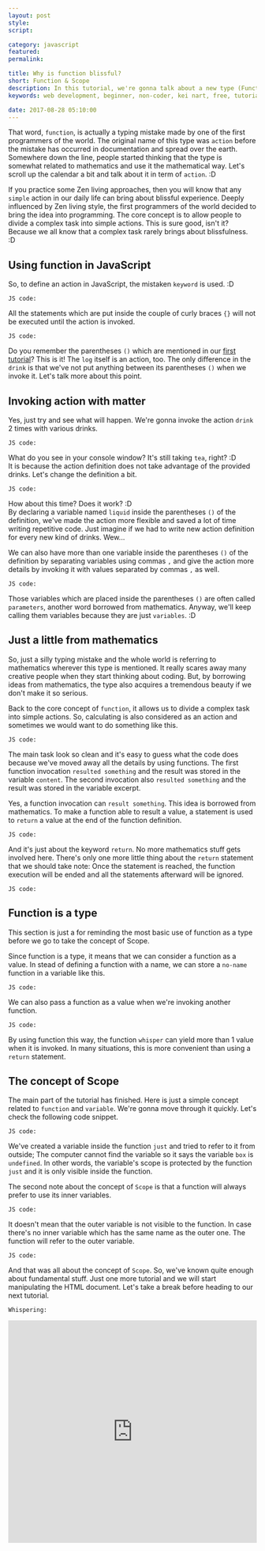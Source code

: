 ```yaml
---
layout: post
style:
script:

category: javascript
featured:
permalink:

title: Why is function blissful?
short: Function & Scope
description: In this tutorial, we're gonna talk about a new type (Function) and a related concept (Scope). <br>Function is the most blissful type in almost any programming language. <br>Yes, I really mean to say - Function is "blissful". :D
keywords: web development, beginner, non-coder, kei nart, free, tutorial, coding, programming, code nart, javascript, function, scope, type

date: 2017-08-28 05:10:00
---
```


That word, `function`, is actually a typing mistake made by one of the first
programmers of the world. The original name of this type was `action` before the
mistake has occurred in documentation and spread over the earth. Somewhere down
the line, people started thinking that the type is somewhat related to mathematics
and use it the mathematical way. Let's scroll up the calendar a bit and talk
about it in term of `action`. :D

If you practice some Zen living approaches, then you will know that any `simple`
action in our daily life can bring about blissful experience. Deeply influenced
by Zen living style, the first programmers of the world decided to bring the idea
into programming. The core concept is to allow people to divide a complex task
into simple actions. This is sure good, isn't it? Because we all know that a
complex task rarely brings about blissfulness. :D

## Using function in JavaScript

So, to define an action in JavaScript, the mistaken `keyword` is used. :D

`JS code:`
<script src="https://gist.github.com/codenart/cd6cc17aa35f74545b1ea9b50ea8b761.js">
</script>

All the statements which are put inside the couple of curly braces `{}` will not
be executed until the action is invoked.

`JS code:`
<script src="https://gist.github.com/codenart/ba02a7de4d0916af86a61db2cb4c94cb.js">
</script>

Do you remember the parentheses `()` which are mentioned in our
[first tutorial](https://codenart.github.io/smart/#the-baby-first-javascript-statements)?
This is it! The `log` itself is an action, too. The only difference in the `drink`
is that we've not put anything between its parentheses `()` when we invoke it.
Let's talk more about this point.

## Invoking action with matter

Yes, just try and see what will happen. We're gonna invoke the action `drink` 2
times with various drinks.

`JS code:`
<script src="https://gist.github.com/codenart/4e94cd16ae793409fec1e0ef283a90a8.js">
</script>

What do you see in your console window? It's still taking `tea`, right? :D  
It is because the action definition does not take advantage of the provided drinks.
Let's change the definition a bit.

`JS code:`
<script src="https://gist.github.com/codenart/d84b97780efd98c56f408bea72b1aa23.js">
</script>

How about this time? Does it work? :D  
By declaring a variable named `liquid` inside the parentheses `()` of the definition,
we've made the action more flexible and saved a lot of time writing repetitive
code. Just imagine if we had to write new action definition for every new kind
of drinks. Wew...

We can also have more than one variable inside the parentheses `()` of the
definition by separating variables using commas `,` and give the action more
details by invoking it with values separated by commas `,` as well.

`JS code:`
<script src="https://gist.github.com/codenart/0fe0189e35e7d77df732423c5b6a02a4.js">
</script>

Those variables which are placed inside the parentheses `()` are often called
`parameters`, another word borrowed from mathematics. Anyway, we'll keep calling
them variables because they are just `variables`. :D

## Just a little from mathematics

So, just a silly typing mistake and the whole world is referring to mathematics
wherever this type is mentioned. It really scares away many creative people when
they start thinking about coding. But, by borrowing ideas from mathematics, the
type also acquires a tremendous beauty if we don't make it so serious.

Back to the core concept of `function`, it allows us to divide a complex task
into simple actions. So, calculating is also considered as an action and
sometimes we would want to do something like this.

`JS code:`
<script src="https://gist.github.com/codenart/af6a65557f1b9cf5d7f85ab473969110.js">
</script>

The main task look so clean and it's easy to guess what the code does because
we've moved away all the details by using functions. The first function invocation
`resulted something` and the result was stored in the variable `content`. The
second invocation also `resulted something` and the result was stored in the
variable excerpt.

Yes, a function invocation can `result something`. This idea is borrowed from
mathematics. To make a function able to result a value, a statement is used to
`return` a value at the end of the function definition.

`JS code:`
<script src="https://gist.github.com/codenart/d263325733a166cbf9034ba69a74b25d.js">
</script>

And it's just about the keyword `return`. No more mathematics stuff gets involved
here. There's only one more little thing about the `return` statement that we
should take note: Once the statement is reached, the function execution will be
ended and all the statements afterward will be ignored.

`JS code:`
<script src="https://gist.github.com/codenart/1d640b60b07e62d9b1d269bce5400358.js">
</script>

## Function is a type

This section is just a for reminding the most basic use of function as a type
before we go to take the concept of Scope.

Since function is a type, it means that we can consider a function as a value.
In stead of defining a function with a name, we can store a `no-name` function
in a variable like this.

`JS code:`
<script src="https://gist.github.com/codenart/793360f7dd9dfc11cd67eedf54b9bc3e.js">
</script>

We can also pass a function as a value when we're invoking another function.

`JS code:`
<script src="https://gist.github.com/codenart/703df2b4520cffbf33469c7ecc025fc7.js">
</script>

By using function this way, the function `whisper` can yield more than 1 value
when it is invoked. In many situations, this is more convenient than using a
`return` statement.

## The concept of Scope

The main part of the tutorial has finished. Here is just a simple concept related
to `function` and `variable`. We're gonna move through it quickly. Let's check
the following code snippet.

`JS code:`
<script src="https://gist.github.com/codenart/24082265f1fe6007c3594d67e7f8bc0d.js">
</script>

We've created a variable inside the function `just` and tried to refer to it from
outside; The computer cannot find the variable so it says the variable `box` is
`undefined`. In other words, the variable's scope is protected by the function
`just` and it is only visible inside the function.

The second note about the concept of `Scope` is that a function will always prefer
to use its inner variables.

`JS code:`
<script src="https://gist.github.com/codenart/e6fb3d20885bc689f6dff7704a27daaf.js">
</script>

It doesn't mean that the outer variable is not visible to the function. In case
there's no inner variable which has the same name as the outer one. The function
will refer to the outer variable.

`JS code:`
<script src="https://gist.github.com/codenart/e183bd7100dff450cbe84f251525bb08.js">
</script>

And that was all about the concept of `Scope`. So, we've known quite enough about
fundamental stuff. Just one more tutorial and we will start manipulating the HTML
document. Let's take a break before heading to our next tutorial.

`Whispering:`
<div class="embed">
   <iframe src="https://goo.gl/3XXjxs"
           width="100%" height="450"
           scrolling="no" frameborder="no">
   </iframe>
</div>

